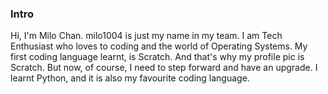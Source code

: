 ### Intro
Hi, I'm Milo Chan. milo1004 is just my name in my team. I am Tech Enthusiast who loves to coding and the world of Operating Systems. 
My first coding language learnt, is Scratch. And that's why my profile pic is Scratch. 
But now, of course, I need to step forward and have an upgrade. I learnt Python, and it is also my favourite coding language.
